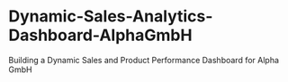# Dynamic-Sales-Analytics-Dashboard-AlphaGmbH
Building a Dynamic Sales and Product Performance Dashboard for Alpha GmbH
